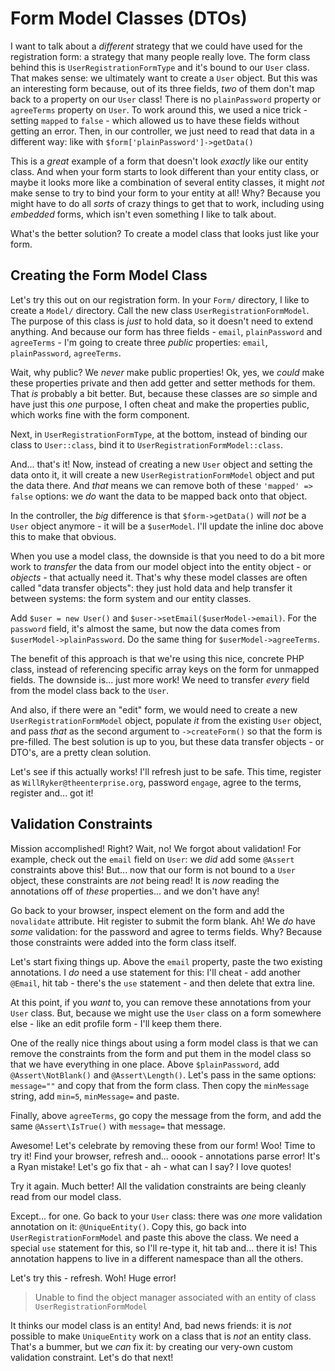 # Form Model Classes (DTOs)

I want to talk about a *different* strategy that we could have used for the registration
form: a strategy that many people really love. The form class behind this is
`UserRegistrationFormType` and it's bound to our `User` class. That makes sense:
we ultimately want to create a `User` object. But this was an interesting form
because, out of its three fields, *two* of them don't map back to a property on our
`User` class! There is no `plainPassword` property or `agreeTerms` property on
`User`. To work around this, we used a nice trick - setting `mapped` to `false` -
which allowed us to have these fields without getting an error. Then, in our
controller, we just need to read that data in a different way: like with
`$form['plainPassword']->getData()`

This is a *great* example of a form that doesn't look *exactly* like our entity
class. And when your form starts to look different than your entity class, or maybe
it looks more like a combination of several entity classes, it might *not* make
sense to try to bind your form to your entity at all! Why? Because you might have
to do all *sorts* of crazy things to get that to work, including using *embedded*
forms, which isn't even something I like to talk about.

What's the better solution? To create a model class that looks just like your form.

## Creating the Form Model Class

Let's try this out on our registration form. In your `Form/` directory, I like to
create a `Model/` directory. Call the new class `UserRegistrationFormModel`.
The purpose of this class is *just* to hold data, so it doesn't need to extend
anything. And because our form has three fields - `email`, `plainPassword` and
`agreeTerms` - I'm going to create three *public* properties:
`email`, `plainPassword`, `agreeTerms`.

Wait, why public? We *never* make public properties! Ok, yes, we *could*
make these properties private and then add getter and setter methods for them.
That *is* probably a bit better. But, because these classes are *so* simple and have
just this *one* purpose, I often cheat and make the properties public, which works
fine with the form component.

Next, in `UserRegistrationFormType`, at the bottom, instead of binding our class
to `User::class`, bind it to `UserRegistrationFormModel::class`.

And... that's it! Now, instead of creating a new `User` object and setting the
data onto it, it will create a new `UserRegistrationFormModel` object and put the
data there. And *that* means we can remove both of these `'mapped' => false` options:
we *do* want the data to be mapped back onto that object.

In the controller, the *big* difference is that `$form->getData()` will *not* be
a `User` object anymore - it will be a `$userModel`. I'll update the inline doc
above this to make that obvious.

When you use a model class, the downside is that you need to do a bit more work to
*transfer* the data from our model object into the entity object - or *objects* -
that actually need it. That's why these model classes are often called
"data transfer objects": they just hold data and help transfer it between systems:
the form system and our entity classes.

Add `$user = new User()` and `$user->setEmail($userModel->email)`. For the `password`
field, it's almost the same, but now the data comes from `$userModel->plainPassword`.
Do the same thing for `$userModel->agreeTerms`.

The benefit of this approach is that we're using this nice, concrete PHP class,
instead of referencing specific array keys on the form for unmapped fields.
The downside is... just more work! We need to transfer *every* field from the
model class back to the `User`.

And also, if there were an "edit" form, we would need to create a new
`UserRegistrationFormModel` object, populate *it* from the existing `User` object,
and pass *that* as the second argument to `->createForm()` so that the form is
pre-filled. The best solution is up to you, but these data transfer objects - or
DTO's, are a pretty clean solution.

Let's see if this actually works! I'll refresh just to be safe. This time,
register as `WillRyker@theenterprise.org`, password `engage`, agree to the terms,
register and... got it!

## Validation Constraints

Mission accomplished! Right? Wait, no! We forgot about validation! For example,
check out the `email` field on `User`: we *did* add some `@Assert` constraints 
above this! But... now that our form is not bound to a `User` object, these constraints
are *not* being read! It is *now* reading the annotations off of *these* properties...
and we don't have any!

Go back to your browser, inspect element on the form and add the `novalidate` attribute.
Hit register to submit the form blank. Ah! We *do* have *some* validation: for
the password and agree to terms fields. Why? Because those constraints were added
into the form class itself.

Let's start fixing things up. Above the `email` property, paste the two existing
annotations. I *do* need a use statement for this: I'll cheat - add another
`@Email`, hit tab - there's the `use` statement - and then delete that extra line.

At this point, if you *want* to, you can remove these annotations from your `User`
class. But, because we might use the `User` class on a form somewhere else - like
an edit profile form - I'll keep them there.

One of the really nice things about using a form model class is that we can remove
the constraints from the form and put them in the model class so that we have everything
in one place. Above `$plainPassword`, add `@Assert\NotBlank()` and
`@Assert\Length()`. Let's pass in the same options: `message=""` and copy that
from the form class. Then copy the `minMessage` string, add `min=5`,
`minMessage=` and paste.

Finally, above `agreeTerms`, go copy the message from the form, and add the same
`@Assert\IsTrue()` with `message=` that message.

Awesome! Let's celebrate by removing these from our form! Woo! Time to try it!
Find your browser, refresh and... ooook - annotations parse error! It's a Ryan
mistake! Let's go fix that - ah - what can I say? I love quotes!

Try it again. Much better! All the validation constraints are being cleanly read
from our model class.

Except... for one. Go back to your `User` class: there was *one* more validation
annotation on it: `@UniqueEntity()`. Copy this, go back into `UserRegistrationFormModel`
and paste this above the class. We need a special `use` statement for this, so
I'll re-type it, hit tab and... there it is! This annotation happens to live in
a different namespace than all the others.

Let's try this - refresh. Woh! Huge error!

> Unable to find the object manager associated with an entity of class `UserRegistrationFormModel`

It thinks our model class is an entity! And, bad news friends: it is *not* possible
to make `UniqueEntity` work on a class that is *not* an entity class. That's a
bummer, but we *can* fix it: by creating our very-own custom validation constraint.
Let's do that next!

